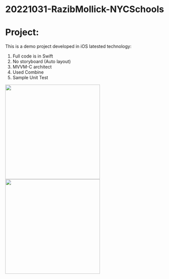 # 20221031-RazibMollick-NYCSchools
# Project:
This is a demo project developed in iOS latested technology:
1. Full code is in Swift 
2. No storyboard (Auto layout)
3. MVVM-C architect
4. Used Combine
5. Sample Unit Test
<img src="https://user-images.githubusercontent.com/14813344/200001368-6b9c805f-fe78-44a1-a788-29b59d2d0471.png" width="300">
<img src="https://user-images.githubusercontent.com/14813344/200001371-7686ab21-baf0-465e-94f5-74cc058a7d46.png" width="300">
